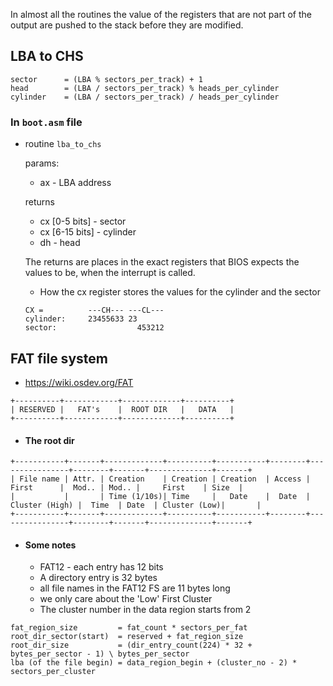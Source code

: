In almost all the routines the value of the registers that are not part of the
output are pushed to the stack before they are modified.

## LBA to CHS

```
sector      = (LBA % sectors_per_track) + 1
head        = (LBA / sectors_per_track) % heads_per_cylinder
cylinder    = (LBA / sectors_per_track) / heads_per_cylinder
```

### In `boot.asm` file

- routine `lba_to_chs`

  params:

  - ax - LBA address

  returns

  - cx [0-5 bits] - sector
  - cx [6-15 bits] - cylinder
  - dh - head

  The returns are places in the exact registers that BIOS expects the values to be,
  when the interrupt is called.

  - How the cx register stores the values for the cylinder and the sector

  ```
  CX =          ---CH--- ---CL---
  cylinder:     23455633 23
  sector:                  453212
  ```

## FAT file system

- https://wiki.osdev.org/FAT

```
+----------+------------+-------------+----------+
| RESERVED |   FAT's    |  ROOT DIR   |   DATA   |
+----------+------------+-------------+----------+
```

- #### The root dir

```
+-----------+-------+-------------+----------+-----------+--------+----------------+--------+-------+--------------+-------+
| File name | Attr. | Creation    | Creation | Creation  | Access |     First      |  Mod.. | Mod.. |     First    | Size  |
|           |       | Time (1/10s)| Time     |   Date    |  Date  | Cluster (High) |  Time  | Date  | Cluster (Low)|       |
+-----------+-------+-------------+----------+-----------+--------+----------------+--------+-------+--------------+-------+
```

- #### Some notes
  - FAT12 - each entry has 12 bits
  - A directory entry is 32 bytes
  - all file names in the FAT12 FS are 11 bytes long
  - we only care about the 'Low' First Cluster
  - The cluster number in the data region starts from 2

```
fat_region_size         = fat_count * sectors_per_fat
root_dir_sector(start)  = reserved + fat_region_size
root_dir_size           = (dir_entry_count(224) * 32 + bytes_per_sector - 1) \ bytes_per_sector
lba (of the file begin) = data_region_begin + (cluster_no - 2) * sectors_per_cluster




```
